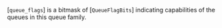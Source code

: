 [`queue_flags`] is a bitmask of [`QueueFlagBits`] indicating
capabilities of the queues in this queue family.
